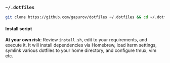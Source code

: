 ### `~/.dotfiles`

```sh
git clone https://github.com/gapurov/dotfiles ~/.dotfiles && cd ~/.dotfiles  && sudo ./install.sh
```

#### Install script

**At your own risk**: Review `install.sh`, edit to your requirements, and execute it. It will install dependencies via Homebrew, load iterm settings, symlink various dotfiles to your home directory, and configure tmux, vim etc.
